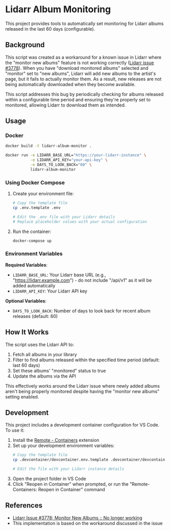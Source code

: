 # Lidarr Album Monitoring

This project provides tools to automatically set monitoring for Lidarr albums released in the last 60 days (configurable).

## Background

This script was created as a workaround for a known issue in Lidarr where the "monitor new albums" feature is not working correctly ([Lidarr issue #3778](https://github.com/Lidarr/Lidarr/issues/3778)). When you have "download monitored albums" selected and "monitor" set to "new albums", Lidarr will add new albums to the artist's page, but it fails to actually monitor them. As a result, new releases are not being automatically downloaded when they become available.

This script addresses this bug by periodically checking for albums released within a configurable time period and ensuring they're properly set to monitored, allowing Lidarr to download them as intended.

## Usage

### Docker

```bash
docker build -t lidarr-album-monitor .

docker run -e LIDARR_BASE_URL="https://your-lidarr-instance" \
           -e LIDARR_API_KEY="your-api-key" \
           -e DAYS_TO_LOOK_BACK="60" \
           lidarr-album-monitor
```

### Using Docker Compose

1. Create your environment file:
   ```bash
   # Copy the template file
   cp .env.template .env
   
   # Edit the .env file with your Lidarr details
   # Replace placeholder values with your actual configuration
   ```

2. Run the container:
   ```bash
   docker-compose up
   ```

### Environment Variables

**Required Variables**:

- `LIDARR_BASE_URL`: Your Lidarr base URL (e.g., "https://lidarr.example.com") - do not include "/api/v1" as it will be added automatically
- `LIDARR_API_KEY`: Your Lidarr API key

**Optional Variables**:

- `DAYS_TO_LOOK_BACK`: Number of days to look back for recent album releases (default: 60)

## How It Works

The script uses the Lidarr API to:

1. Fetch all albums in your library
2. Filter to find albums released within the specified time period (default: last 60 days)
3. Set these albums' "monitored" status to true
4. Update the albums via the API

This effectively works around the Lidarr issue where newly added albums aren't being properly monitored despite having the "monitor new albums" setting enabled.

## Development

This project includes a development container configuration for VS Code. To use it:

1. Install the [Remote - Containers](https://marketplace.visualstudio.com/items?itemName=ms-vscode-remote.remote-containers) extension
2. Set up your development environment variables:
   ```bash
   # Copy the template file
   cp .devcontainer/devcontainer.env.template .devcontainer/devcontainer.env
   
   # Edit the file with your Lidarr instance details
   ```
3. Open the project folder in VS Code
4. Click "Reopen in Container" when prompted, or run the "Remote-Containers: Reopen in Container" command

## References

- [Lidarr Issue #3778: Monitor New Albums :: No longer working](https://github.com/Lidarr/Lidarr/issues/3778)
- This implementation is based on the workaround discussed in the issue
